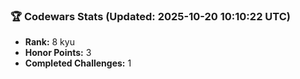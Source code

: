 ### 🏆 Codewars Stats (Updated: 2025-10-20 10:10:22 UTC)

- **Rank:** 8 kyu
- **Honor Points:** 3
- **Completed Challenges:** 1

